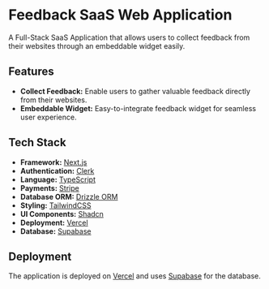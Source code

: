 # Feedback SaaS Web Application

A Full-Stack SaaS Application that allows users to collect feedback from their websites through an embeddable widget easily.

## Features

- **Collect Feedback:** Enable users to gather valuable feedback directly from their websites.
- **Embeddable Widget:** Easy-to-integrate feedback widget for seamless user experience.

## Tech Stack

- **Framework:** [Next.js](https://nextjs.org/)
- **Authentication:** [Clerk](https://clerk.dev/)
- **Language:** [TypeScript](https://www.typescriptlang.org/)
- **Payments:** [Stripe](https://stripe.com/)
- **Database ORM:** [Drizzle ORM](https://drizzle.team/)
- **Styling:** [TailwindCSS](https://tailwindcss.com/)
- **UI Components:** [Shadcn](https://shadcn.dev/)
- **Deployment:** [Vercel](https://vercel.com/)
- **Database:** [Supabase](https://supabase.com/)

## Deployment

The application is deployed on [Vercel](https://vercel.com/) and uses [Supabase](https://supabase.com/) for the database.

